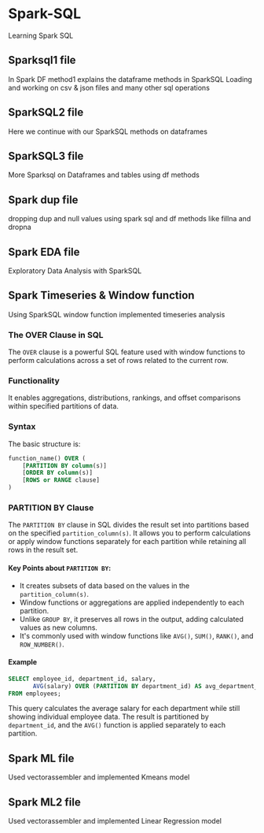 # Spark-SQL
Learning Spark SQL

## Sparksql1 file
In Spark DF method1 explains the dataframe methods in SparkSQL
Loading and working on csv & json files and many other sql operations

## SparkSQL2 file
Here we continue with our SparkSQL methods on dataframes

## SparkSQL3 file
More Sparksql on Dataframes and tables using df methods

## Spark dup file 
dropping dup and null values using spark sql and df methods like fillna and dropna

## Spark EDA file
Exploratory Data Analysis with SparkSQL

## Spark Timeseries & Window function
Using SparkSQL window function implemented timeseries analysis 

### The OVER Clause in SQL

The `OVER` clause is a powerful SQL feature used with window functions to perform calculations across a set of rows related to the current row.

### Functionality
It enables aggregations, distributions, rankings, and offset comparisons within specified partitions of data.

### Syntax
The basic structure is:

```sql
function_name() OVER (
    [PARTITION BY column(s)]
    [ORDER BY column(s)]
    [ROWS or RANGE clause]
)
```

### PARTITION BY Clause
The `PARTITION BY` clause in SQL divides the result set into partitions based on the specified `partition_column(s)`. It allows you to perform calculations or apply window functions separately for each partition while retaining all rows in the result set.

#### Key Points about `PARTITION BY`:
- It creates subsets of data based on the values in the `partition_column(s)`.
- Window functions or aggregations are applied independently to each partition.
- Unlike `GROUP BY`, it preserves all rows in the output, adding calculated values as new columns.
- It's commonly used with window functions like `AVG()`, `SUM()`, `RANK()`, and `ROW_NUMBER()`.

#### Example
```sql
SELECT employee_id, department_id, salary,
       AVG(salary) OVER (PARTITION BY department_id) AS avg_department_salary
FROM employees;
```

This query calculates the average salary for each department while still showing individual employee data. The result is partitioned by `department_id`, and the `AVG()` function is applied separately to each partition.


## Spark ML file
Used vectorassembler and implemented Kmeans model

## Spark ML2 file
Used vectorassembler and implemented Linear Regression model
